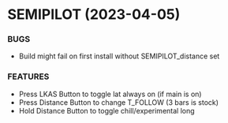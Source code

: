 SEMIPILOT (2023-04-05)
========================
### BUGS
* Build might fail on first install without SEMIPILOT_distance set
### FEATURES
* Press LKAS Button to toggle lat always on (if main is on)
* Press Distance Button to change T_FOLLOW (3 bars is stock)
* Hold Distance Button to toggle chill/experimental long
